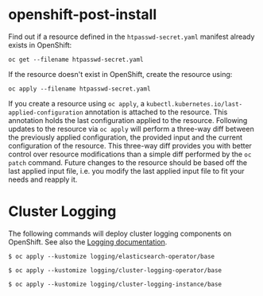 # openshift-post-install

Find out if a resource defined in the `htpasswd-secret.yaml` manifest already exists in OpenShift:
```
oc get --filename htpasswd-secret.yaml
```

If the resource doesn't exist in OpenShift, create the resource using:
```
oc apply --filename htpasswd-secret.yaml
```
If you create a resource using `oc apply`, a `kubectl.kubernetes.io/last-applied-configuration` annotation is attached to the resource. This annotation holds the last configuration applied to the resource. Following updates to the resource via `oc apply` will perform a three-way diff between the previously applied configuration, the provided input and the current configuration of the resource. This three-way diff provides you with better control over resource modifications than a simple diff performed by the `oc patch` command. Future changes to the resource should be based off the last applied input file, i.e. you modify the last applied input file to fit your needs and reapply it.

# Cluster Logging

The following commands will deploy cluster logging components on OpenShift. See also the [Logging documentation](https://docs.openshift.com/container-platform/latest/logging/cluster-logging.html).

```
$ oc apply --kustomize logging/elasticsearch-operator/base
```
```
$ oc apply --kustomize logging/cluster-logging-operator/base
```
```
$ oc apply --kustomize logging/cluster-logging-instance/base
```
